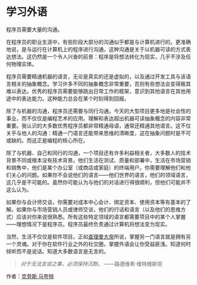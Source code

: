 # 学习外语

程序员需要大量的沟通。

在程序员的职业生涯中，有些阶段大部分的沟通似乎都是与计算机进行的。更准确地说，是与运行在计算机上的程序进行沟通。这种沟通是关于以机器可读的方式表达想法。这仍然是一个令人兴奋的前景：程序是将想法转化为现实，几乎不涉及任何物理实体。

程序员需要精通机器的语言，无论是真实的还是虚拟的，以及通过开发工具与该语言相关的抽象概念。学习许多不同的抽象概念非常重要，否则有些想法会变得极其难以表达。优秀的程序员需要能够跳出日常工作的框架，意识到其他语言在其他用途中的表达能力。这种能力总会在某个时刻得到回报。

除了与机器的沟通，程序员还需要与同行沟通。今天的大型项目更多地是社会性的事业，而不仅仅是编程艺术的应用。理解和表达超出机器可读抽象概念的内容非常重要。我认识的大多数优秀程序员都非常精通母语，通常还精通其他语言。这不仅关乎与他人的沟通：精通一门语言还能带来思维的清晰度，这在抽象问题时是不可或缺的。而这正是编程的核心所在。

除了与机器、自己和同行的沟通，一个项目还有许多利益相关者，大多数人的技术背景不同或根本没有技术背景。他们生活在测试、质量和部署中，生活在市场营销和销售中，他们是某个办公室（或商店或家庭）的终端用户。你需要理解他们和他们关心的问题。如果你不会说他们的语言——他们世界的语言，他们的领域语言，这几乎是不可能的。虽然你可能认为与他们的对话进行得很顺利，但他们可能并不这么认为。

如果你与会计师交谈，你需要对成本中心会计、绑定资本、使用资本等有基本的了解。如果你与市场营销人员或律师交谈，他们的行话和语言（以及他们的思维方式）应该对你来说很熟悉。所有这些特定领域的语言都需要项目中的某个人掌握——理想情况下是程序员。程序员最终负责通过计算机将想法变为现实。

当然，生活不仅仅是软件项目。正如[查理曼大帝](http://en.wikipedia.org/wiki/Charlemagne)所说，掌握另一门语言就是拥有另一个灵魂。对于你在软件行业之外的社交圈，掌握外语会让你受益匪浅。知道何时倾听而不是说话。知道大多数语言是无言的。

> *对于无法言说之事，必须保持沉默。* ——路德维希·维特根斯坦

作者：[克劳斯·马夸特](http://programmer.97things.oreilly.com/wiki/index.php/Klaus_Marquardt)